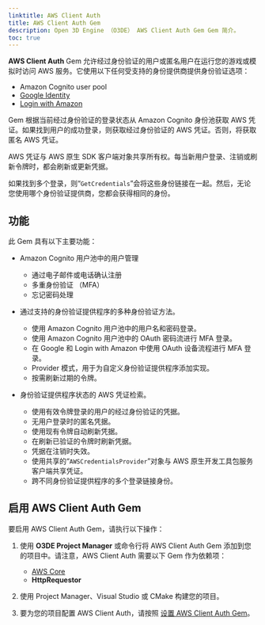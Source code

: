 ```yaml
---
linktitle: AWS Client Auth
title: AWS Client Auth Gem
description: Open 3D Engine （O3DE） AWS Client Auth Gem Gem 简介。
toc: true
---
```


**AWS Client Auth** Gem 允许经过身份验证的用户或匿名用户在运行您的游戏或模拟时访问 AWS 服务。它使用以下任何受支持的身份提供商提供身份验证选项：

* Amazon Cognito user pool
* [Google Identity](https://developers.google.com/identity)
* [Login with Amazon](https://developer.amazon.com/login-with-amazon)

Gem 根据当前经过身份验证的登录状态从 Amazon Cognito 身份池获取 AWS 凭证。如果找到用户的成功登录，则获取经过身份验证的 AWS 凭证。否则，将获取匿名 AWS 凭证。

AWS 凭证与 AWS 原生 SDK 客户端对象共享所有权。每当新用户登录、注销或刷新令牌时，都会刷新或更新凭据。

如果找到多个登录，则“`GetCredentials`”会将这些身份链接在一起。然后，无论您使用哪个身份验证提供商，您都会获得相同的身份。

## 功能

此 Gem 具有以下主要功能：

* Amazon Cognito 用户池中的用户管理
    * 通过电子邮件或电话确认注册
    * 多重身份验证 （MFA）
    * 忘记密码处理

* 通过支持的身份验证提供程序的多种身份验证方法。
    * 使用 Amazon Cognito 用户池中的用户名和密码登录。
    * 使用 Amazon Cognito 用户池中的 OAuth 密码流进行 MFA 登录。
    * 在 Google 和 Login with Amazon 中使用 OAuth 设备流程进行 MFA 登录。
    * Provider 模式，用于为自定义身份验证提供程序添加实现。
    * 按需刷新过期的令牌。

* 身份验证提供程序状态的 AWS 凭证检索。
    * 使用有效令牌登录的用户的经过身份验证的凭据。
    * 无用户登录时的匿名凭据。
    * 使用现有令牌自动刷新凭据。
    * 在刷新已验证的令牌时刷新凭据。
    * 凭据在注销时失效。
    * 使用共享的“`AWSCredentialsProvider`”对象与 AWS 原生开发工具包服务客户端共享凭证。
    * 跨不同身份验证提供程序的多个登录链接身份。

## 启用 AWS Client Auth Gem

要启用 AWS Client Auth Gem，请执行以下操作：

1. 使用 **O3DE Project Manager** 或命令行将 AWS Client Auth Gem 添加到您的项目中。请注意，AWS Client Auth 需要以下 Gem 作为依赖项：

    * [AWS Core](/docs/user-guide/gems/reference/aws/aws-core)
    * **HttpRequestor**

1. 使用 Project Manager、Visual Studio 或 CMake 构建您的项目。

1. 要为您的项目配置 AWS Client Auth，请按照 [设置 AWS Client Auth Gem](./setup/)。
